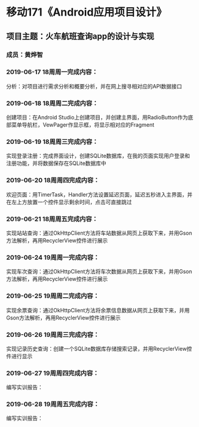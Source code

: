 # 移动171《Android应用项目设计》
## 项目主题：火车航班查询app的设计与实现
### 成员：黄烨智

### 2019-06-17 18周周一完成内容：
分析：对项目进行需求分析和概要分析，并在网上搜寻相对应的API数据接口

### 2019-06-18 18周周二完成内容：
创建项目：在Android Studio上创建项目，并创建主界面，用RadioButton作为底部菜单导航栏，VewPager作显示框，将显示相对应的Fragment

### 2019-06-19 18周周三完成内容：
实现登录注册：完成界面设计，创建SQLite数据库，在我的页面实现用户登录和注册功能，并将数据保存在SQLite数据库中

### 2019-06-20 18周周四完成内容：
欢迎页面：用TimerTask，Handler方法设置延迟页面，延迟五秒进入主界面，并在左上方放置一个控件显示剩余时间，点击可直接跳过

### 2019-06-21 18周周五完成内容：
实现站站查询：通过OkHttpClient方法将车站数据从网页上获取下来，并用Gson方法解析，再用RecyclerView控件进行展示

### 2019-06-24 19周周一完成内容：
实现车次查询：通过OkHttpClient方法将车次数据从网页上获取下来，并用Gson方法解析，再用RecyclerView控件进行展示

### 2019-06-25 19周周二完成内容：
实现余票查询：通过OkHttpClient方法将余票信息数据从网页上获取下来，并用Gson方法解析，再用RecyclerView控件进行展示

### 2019-06-26 19周周三完成内容：
实现记录历史查询：创建一个SQLite数据库存储搜索记录，并用RecyclerView控件进行显示

### 2019-06-27 19周周四完成内容：
编写实训报告：

### 2019-06-28 19周周五完成内容：
编写实训报告：

